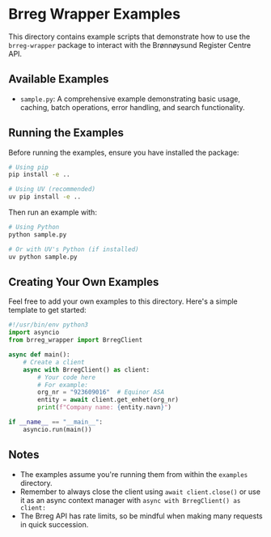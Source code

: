 # Brreg Wrapper Examples

This directory contains example scripts that demonstrate how to use the `brreg-wrapper` package to interact with the Brønnøysund Register Centre API.

## Available Examples

- `sample.py`: A comprehensive example demonstrating basic usage, caching, batch operations, error handling, and search functionality.

## Running the Examples

Before running the examples, ensure you have installed the package:

```bash
# Using pip
pip install -e ..

# Using UV (recommended)
uv pip install -e ..
```

Then run an example with:

```bash
# Using Python
python sample.py

# Or with UV's Python (if installed)
uv python sample.py
```

## Creating Your Own Examples

Feel free to add your own examples to this directory. Here's a simple template to get started:

```python
#!/usr/bin/env python3
import asyncio
from brreg_wrapper import BrregClient

async def main():
    # Create a client
    async with BrregClient() as client:
        # Your code here
        # For example:
        org_nr = "923609016"  # Equinor ASA
        entity = await client.get_enhet(org_nr)
        print(f"Company name: {entity.navn}")

if __name__ == "__main__":
    asyncio.run(main())
```

## Notes

- The examples assume you're running them from within the `examples` directory.
- Remember to always close the client using `await client.close()` or use it as an async context manager with `async with BrregClient() as client:`
- The Brreg API has rate limits, so be mindful when making many requests in quick succession. 